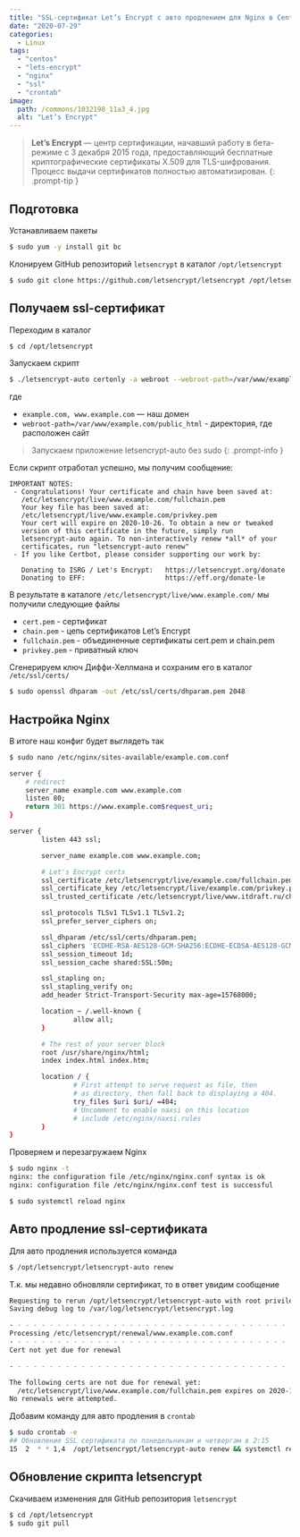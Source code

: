 ```yaml
---
title: "SSL-сертификат Let’s Encrypt с авто продлением для Nginx в Centos"
date: "2020-07-29"
categories: 
  - Linux
tags: 
  - "centos"
  - "lets-encrypt"
  - "nginx"
  - "ssl"
  - "crontab"
image:
  path: /commons/1032198_11a3_4.jpg
  alt: "Let’s Encrypt"
---
```


> **Let’s Encrypt** — центр сертификации, начавший работу в бета-режиме с 3 декабря 2015 года, предоставляющий бесплатные криптографические сертификаты X.509 для TLS-шифрования. Процесс выдачи сертификатов полностью автоматизирован.
{: .prompt-tip }

## Подготовка

Устанавливаем пакеты

```sh
$ sudo yum -y install git bc
```

Клонируем GitHub репозиторий `letsencrypt` в каталог `/opt/letsencrypt`

```sh
$ sudo git clone https://github.com/letsencrypt/letsencrypt /opt/letsencrypt
```

## Получаем ssl-сертификат

Переходим в каталог

```sh
$ cd /opt/letsencrypt
```

Запускаем скрипт

```sh
$ ./letsencrypt-auto certonly -a webroot --webroot-path=/var/www/example.com/public_html -d example.com -d www.example.com
```

где

- `example.com, www.example.com` — наш домен
- `webroot-path=/var/www/example.com/public_html` - директория, где расположен сайт

> Запускаем приложение letsencrypt-auto без sudo
{: .prompt-info }

Если скрипт отработал успешно, мы получим сообщение:

```
IMPORTANT NOTES:
 - Congratulations! Your certificate and chain have been saved at:
   /etc/letsencrypt/live/www.example.com/fullchain.pem
   Your key file has been saved at:
   /etc/letsencrypt/live/www.example.com/privkey.pem
   Your cert will expire on 2020-10-26. To obtain a new or tweaked
   version of this certificate in the future, simply run
   letsencrypt-auto again. To non-interactively renew *all* of your
   certificates, run "letsencrypt-auto renew"
 - If you like Certbot, please consider supporting our work by:

   Donating to ISRG / Let's Encrypt:   https://letsencrypt.org/donate
   Donating to EFF:                    https://eff.org/donate-le
```

В результате в каталоге `/etc/letsencrypt/live/www.example.com/` мы получили следующие файлы

- `cert.pem` - сертификат
- `chain.pem` - цепь сертификатов Let’s Encrypt
- `fullchain.pem` - объединенные сертификаты cert.pem и chain.pem
- `privkey.pem` - приватный ключ

Сгенерируем ключ Диффи-Хеллмана и сохраним его в каталог `/etc/ssl/certs/`

```sh
$ sudo openssl dhparam -out /etc/ssl/certs/dhparam.pem 2048
```

## Настройка Nginx

В итоге наш конфиг будет выглядеть так

```sh
$ sudo nano /etc/nginx/sites-available/example.com.conf

server {
    # redirect
    server_name example.com www.example.com
    listen 80;
    return 301 https://www.example.com$request_uri;
}

server {
        listen 443 ssl;

        server_name example.com www.example.com;

        # Let's Encrypt certs
        ssl_certificate /etc/letsencrypt/live/example.com/fullchain.pem; 
        ssl_certificate_key /etc/letsencrypt/live/example.com/privkey.pem;
		ssl_trusted_certificate /etc/letsencrypt/live/www.itdraft.ru/chain.pem;

        ssl_protocols TLSv1 TLSv1.1 TLSv1.2;
        ssl_prefer_server_ciphers on;

        ssl_dhparam /etc/ssl/certs/dhparam.pem;
        ssl_ciphers 'ECDHE-RSA-AES128-GCM-SHA256:ECDHE-ECDSA-AES128-GCM-SHA256:ECDHE-RSA-AES256-GCM-SHA384:ECDHE-ECDSA-AES256-GCM-SHA384:DHE-RSA-AES128-GCM-SHA256:DHE-DSS-AES128-GCM-SHA256:kEDH+AESGCM:ECDHE-RSA-AES128-SHA256:ECDHE-ECDSA-AES128-SHA256:ECDHE-RSA-AES128-SHA:ECDHE-ECDSA-AES128-SHA:ECDHE-RSA-AES256-SHA384:ECDHE-ECDSA-AES256-SHA384:ECDHE-RSA-AES256-SHA:ECDHE-ECDSA-AES256-SHA:DHE-RSA-AES128-SHA256:DHE-RSA-AES128-SHA:DHE-DSS-AES128-SHA256:DHE-RSA-AES256-SHA256:DHE-DSS-AES256-SHA:DHE-RSA-AES256-SHA:AES128-GCM-SHA256:AES256-GCM-SHA384:AES128-SHA256:AES256-SHA256:AES128-SHA:AES256-SHA:AES:CAMELLIA:DES-CBC3-SHA:!aNULL:!eNULL:!EXPORT:!DES:!RC4:!MD5:!PSK:!aECDH:!EDH-DSS-DES-CBC3-SHA:!EDH-RSA-DES-CBC3-SHA:!KRB5-DES-CBC3-SHA';
        ssl_session_timeout 1d;
        ssl_session_cache shared:SSL:50m;

        ssl_stapling on;
        ssl_stapling_verify on;
        add_header Strict-Transport-Security max-age=15768000;

        location ~ /.well-known {
                allow all;
        }

        # The rest of your server block
        root /usr/share/nginx/html;
        index index.html index.htm;

        location / {
                # First attempt to serve request as file, then
                # as directory, then fall back to displaying a 404.
                try_files $uri $uri/ =404;
                # Uncomment to enable naxsi on this location
                # include /etc/nginx/naxsi.rules
        }
}
```

Проверяем и перезагружаем Nginx

```sh
$ sudo nginx -t
nginx: the configuration file /etc/nginx/nginx.conf syntax is ok
nginx: configuration file /etc/nginx/nginx.conf test is successful

$ sudo systemctl reload nginx
```

## Авто продление ssl-сертификата

Для авто продления используется команда

```sh
$ /opt/letsencrypt/letsencrypt-auto renew
```

Т.к. мы недавно обновляли сертификат, то в ответ увидим сообщение

```sh
Requesting to rerun /opt/letsencrypt/letsencrypt-auto with root privileges...
Saving debug log to /var/log/letsencrypt/letsencrypt.log

- - - - - - - - - - - - - - - - - - - - - - - - - - - - - - - - - - - - - - - -
Processing /etc/letsencrypt/renewal/www.example.com.conf
- - - - - - - - - - - - - - - - - - - - - - - - - - - - - - - - - - - - - - - -
Cert not yet due for renewal

- - - - - - - - - - - - - - - - - - - - - - - - - - - - - - - - - - - - - - - -

The following certs are not due for renewal yet:
  /etc/letsencrypt/live/www.example.com/fullchain.pem expires on 2020-10-26 (skipped)
No renewals were attempted.
```

Добавим команду для авто продления в `crontab`

```sh
$ sudo crontab -e
## Обновление SSL сертификата по понедельникам и четвергам в 2:15
15  2  * * 1,4  /opt/letsencrypt/letsencrypt-auto renew && systemctl restart nginx
```

## Обновление скрипта letsencrypt

Скачиваем изменения для GitHub репозитория `letsencrypt`

```sh
$ cd /opt/letsencrypt
$ sudo git pull
```
